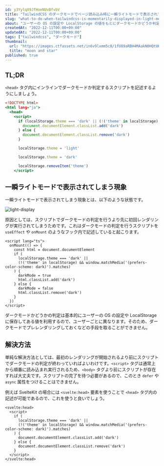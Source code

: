 ```yaml
---
id: y3YylqX9JfHoeNUvBfvbV
title: "TailwindCSS のダークモードでページ読み込み時に一瞬ライトモードで表示されてしまうときの対応法"
slug: "what-to-do-when-tailwindcss-is-momentarily-displayed-in-light-mode-in-dark-mode"
about: "ユーザーの OS の設定や LocalStorage の値をもとにダークモードかどうか判定する場合、コンテンツが読み込まれる前にスクリプトの実行が完了している必要があります。"
createdAt: "2022-12-11T00:00+09:00"
updatedAt: "2022-12-11T00:00+09:00"
tags: ["tailwindcss", "ダークモード"]
thumbnail:
  url: "https://images.ctfassets.net/in6v9lxmm5c8/1fU89aRBH4MAakN0HQtUK9/703645f396295d93d07322857ad125ed/_Pngtree_crescent_moon_and_star_8390658.png"
  title: "moon and star"
published: true
---
```

## TL;DR

`<head>` タグ内にインラインでダークモードか判定するスクリプトを記述するようにしましょう。

```html:index.html
<!DOCTYPE html>
<html lang="ja">
  <head>
    <script>
      if (localStorage.theme === 'dark' || (!('theme' in localStorage) && window.matchMedia('(prefers-color-scheme: dark)').matches)) {
        document.documentElement.classList.add('dark')
      } else {
        document.documentElement.classList.remove('dark')
      }

      localStorage.theme = 'light'

      localStorage.theme = 'dark'

      localStorage.removeItem('theme')
    </script>
```

## 一瞬ライトモードで表示されてしまう現象

一瞬ライトモードで表示されてしまう現象とは、以下のような状態です。

![light-display](//images.ctfassets.net/in6v9lxmm5c8/5Hk1j0oQOkgBXAQPirjxkk/988588a27a13d59c60706d8fc7b946e5/light-display.gif)

原因としては、スクリプトでダークモードの判定を行うより先に初回レンダリングが実行されてしまうためです。これはダークモードの判定を行うスクリプトを `useEffect` や `onMount` のようなフック内で記述していると起こります。

```html:+layout.svelte
<script lang="ts">
  onMount(() => {
    const html = document.documentElement
    if (
      localStorage.theme === 'dark' ||
      (!('theme' in localStorage) && window.matchMedia('(prefers-color-scheme: dark)').matches)
    ) {
      darkMode = true
      html.classList.add('dark')
    } else {
      darkMode = false
      html.classList.remove('dark')
    }
  })
</script>
````

ダークモードかどうかの判定は基本的にユーザーの OS の設定や LocalStorage に保存してある値を利用するので、ユーザーごとに異なります。そのため、ダークモードでプレレンダリングしておくなどの手段を取ることができません。

## 解決方法

単純な解決方法としては、最初のレンダリングが開始されるより前にスクリプトでダークモードの判定が終わっていればよいわけです。`<script>` タグは通常上から順番に読み込まれ実行されるため、`<body>` タグより前にスクリプトが存在すれば大丈夫です。スクリプトの完了を待つ必要があるので、このとき `defer` や `async` 属性をつけることはできません。

例えば SvelteKit の場合には `<svelte:head>` 要素を使うことで `<head>` タグ内の記述が可能であるので、これを使うと良いでしょう。

```html:+layout.svelte
<svelte:head>
  <script>
    if (
      localStorage.theme === 'dark' ||
      (!('theme' in localStorage) && window.matchMedia('(prefers-color-scheme: dark)').matches)
    ) {
      document.documentElement.classList.add('dark')
    } else {
      document.documentElement.classList.remove('dark')
    }
  </script>
</svelte:head>
```
